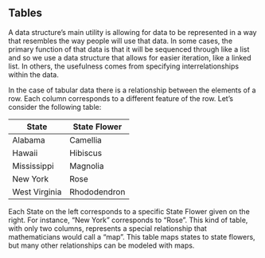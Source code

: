 ## Tables

A data structure’s main utility is allowing for data to be represented in a way that resembles the way people will use that data. In some cases, the primary function of that data is that it will be sequenced through like a list and so we use a data structure that allows for easier iteration, like a linked list. In others, the usefulness comes from specifying interrelationships within the data.

In the case of tabular data there is a relationship between the elements of a row. Each column corresponds to a different feature of the row. Let’s consider the following table:

| State         | State Flower |
| ------------- | ------------ |
| Alabama       | Camellia     |
| Hawaii        | Hibiscus     |
| Mississippi   | Magnolia     |
| New York      | Rose         |
| West Virginia | Rhododendron |

Each State on the left corresponds to a specific State Flower given on the right. For instance, “New York” corresponds to “Rose”. This kind of table, with only two columns, represents a special relationship that mathematicians would call a “map”. This table maps states to state flowers, but many other relationships can be modeled with maps.
